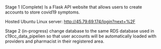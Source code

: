 Stage 1 (Complete) Is a Flask API website that allows users to create accounts to store covid19 symptoms.

Hosted Ubuntu Linux server: http://45.79.69.174/login?next=%2F

Stage 2 (in-progress) change database to the same RDS database used in c19cc_data_pipelien so that user accounts will be automatically loaded with providers and pharmacist in their registered area.
